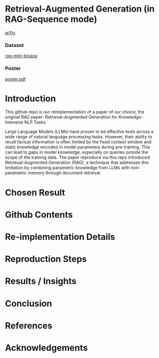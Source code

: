 # Retrieval-Augmented Generation (in RAG-Sequence mode)

[arXiv](https://arxiv.org/pdf/2005.11401)

### Dataset
[rag-mini-bioasq](https://huggingface.co/datasets/rag-datasets/rag-mini-bioasq)

### Poster
[poster.pdf](poster/poster.pdf)

# Introduction
This github repo is our reimplementation of a paper of our choice, the original RAG paper: Retrieval-Augmented Generation for
Knowledge-Intensive NLP Tasks.

Large Language Models (LLMs) have proven to be effective tools across a wide range of natural language processing tasks. However, their ability to recall factual information is often limited by the fixed context window and static knowledge encoded in model parameters during pre-training. This can lead to gaps in model knowledge, especially on queries outside the scope of the training data. The paper reproduce via this repo introduced Retrieval-Augmented Generation (RAG), a technique that addresses this limitation by combining parametric knowledge from LLMs with non-parametric memory through document retrieval.

# Chosen Result

# Github Contents

# Re-implementation Details

# Reproduction Steps

# Results / Insights

# Conclusion

# References

# Acknowledgements
